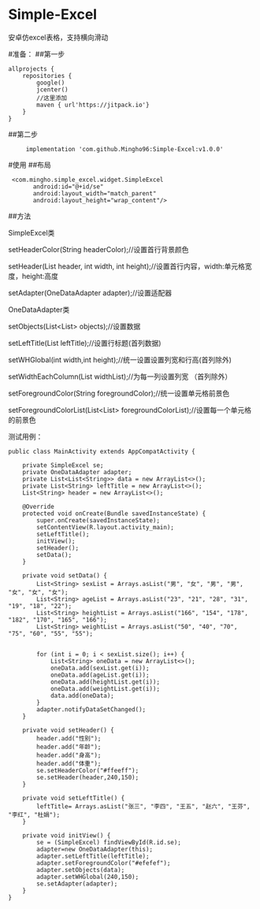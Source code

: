 # Simple-Excel
安卓仿excel表格，支持横向滑动


#准备：
##第一步
```
allprojects {
    repositories {
        google()
        jcenter()
        //这里添加
        maven { url'https://jitpack.io'}
    }
}
```

##第二步
```      
	 implementation 'com.github.Mingho96:Simple-Excel:v1.0.0'

```

#使用
##布局
```
 <com.mingho.simple_excel.widget.SimpleExcel
       android:id="@+id/se"
       android:layout_width="match_parent"
       android:layout_height="wrap_content"/>
```
##方法

SimpleExcel类

setHeaderColor(String headerColor);//设置首行背景颜色

setHeader(List<String> header, int width, int height);//设置首行内容，width:单元格宽度，height:高度

setAdapter(OneDataAdapter adapter);//设置适配器

OneDataAdapter类

setObjects(List<List<String>> objects);//设置数据

setLeftTitle(List<String> leftTitle);//设置行标题(首列数据)

setWHGlobal(int width,int  height);//统一设置设置列宽和行高(首列除外)

setWidthEachColumn(List<Integer> widthList);//为每一列设置列宽 （首列除外）

setForegroundColor(String foregroundColor);//统一设置单元格前景色

setForegroundColorList(List<List<String>> foregroundColorList);//设置每一个单元格的前景色

测试用例：
```
public class MainActivity extends AppCompatActivity {

    private SimpleExcel se;
    private OneDataAdapter adapter;
    private List<List<String>> data = new ArrayList<>();
    private List<String> leftTitle = new ArrayList<>();
    List<String> header = new ArrayList<>();

    @Override
    protected void onCreate(Bundle savedInstanceState) {
        super.onCreate(savedInstanceState);
        setContentView(R.layout.activity_main);
        setLeftTitle();
        initView();
        setHeader();
        setData();
    }

    private void setData() {
        List<String> sexList = Arrays.asList("男", "女", "男", "男", "女", "女", "女");
        List<String> ageList = Arrays.asList("23", "21", "28", "31", "19", "18", "22");
        List<String> heightList = Arrays.asList("166", "154", "178", "182", "170", "165", "166");
        List<String> weightList = Arrays.asList("50", "40", "70", "75", "60", "55", "55");


        for (int i = 0; i < sexList.size(); i++) {
            List<String> oneData = new ArrayList<>();
            oneData.add(sexList.get(i));
            oneData.add(ageList.get(i));
            oneData.add(heightList.get(i));
            oneData.add(weightList.get(i));
            data.add(oneData);
        }
        adapter.notifyDataSetChanged();
    }

    private void setHeader() {
        header.add("性别");
        header.add("年龄");
        header.add("身高");
        header.add("体重");
        se.setHeaderColor("#ffeeff");
        se.setHeader(header,240,150);
    }

    private void setLeftTitle() {
        leftTitle= Arrays.asList("张三", "李四", "王五", "赵六", "王芬", "李红", "杜娟");
    }

    private void initView() {
        se = (SimpleExcel) findViewById(R.id.se);
        adapter=new OneDataAdapter(this);
        adapter.setLeftTitle(leftTitle);
        adapter.setForegroundColor("#efefef");
        adapter.setObjects(data);
        adapter.setWHGlobal(240,150);
        se.setAdapter(adapter);
    }
}
```

